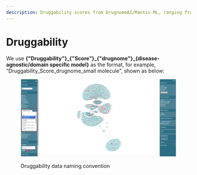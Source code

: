 ```yaml
---
description: Druggability scores from DrugnomeAI/Mantis-ML, ranging from 0 to 1
---
```


# Druggability

We use **{"Druggability"}\_{"Score"}\_{"drugnome"}\_{disease-agnostic/domain specific model}** as the format, for example, “Druggability\_Score\_drugnome\_small molecule”, shown as below:

<figure><img src="../.gitbook/assets/1735882146749.png" alt=""><figcaption><p>Druggability data naming convention</p></figcaption></figure>
